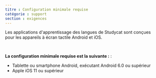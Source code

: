 ```yaml
---
titre : Configuration minimale requise
catégorie : support 
section : exigences
---
```

Les applications d'apprentissage des langues de Studycat sont conçues pour les appareils à écran tactile Android et iOS.

 

**La configuration minimale requise est la suivante :** :

* Tablette ou smartphone Android, exécutant Android 6\.0 ou supérieur
* Apple iOS 11 ou supérieur